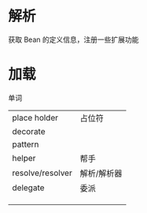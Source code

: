 # 解析

获取 Bean 的定义信息，注册一些扩展功能

# 加载



单词

|                  |             |
| ---------------- | ----------- |
| place holder     | 占位符      |
| decorate         |             |
| pattern          |             |
| helper           | 帮手        |
| resolve/resolver | 解析/解析器 |
| delegate         | 委派        |
|                  |             |
|                  |             |
|                  |             |









